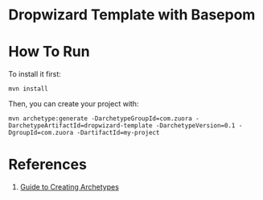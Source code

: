 # Dropwizard Template with Basepom

# How To Run
To install it first:
```
mvn install
```

Then, you can create your project with:

```
mvn archetype:generate -DarchetypeGroupId=com.zuora -DarchetypeArtifactId=dropwizard-template -DarchetypeVersion=0.1 -DgroupId=com.zuora -DartifactId=my-project
```


# References
1. [Guide to Creating Archetypes](https://maven.apache.org/guides/mini/guide-creating-archetypes.html)
